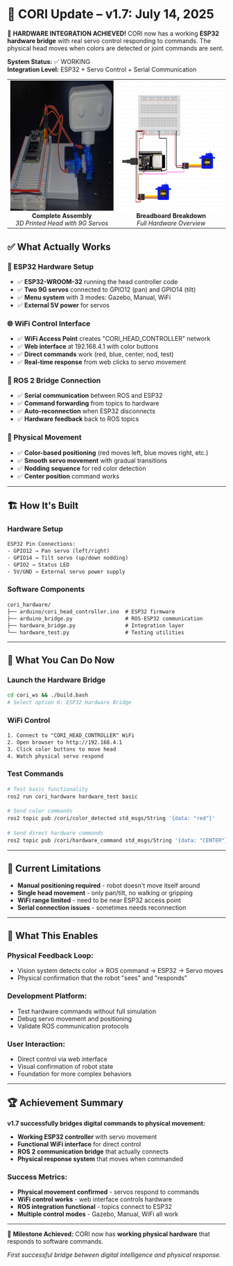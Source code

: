 # 📢 CORI Update – v1.7: July 14, 2025

🔌 **HARDWARE INTEGRATION ACHIEVED!** CORI now has a working **ESP32 hardware bridge** with real servo control responding to commands. The physical head moves when colors are detected or joint commands are sent.

**System Status:** ✅ WORKING  
**Integration Level:** ESP32 + Servo Control + Serial Communication  

<div align="center">
  <table>
    <tr>
      <td width="50%" align="center">
        <img src="../../assets/imgs/CORI_Hardware_1.jpg" height="300px"/>
        <br><b>Complete Assembly</b><br>
        <em>3D Printed Head with 9G Servos</em>
      </td>
      <td width="50%" align="center">
        <img src="../../assets/imgs/CORI_Prototype_Layout.png" height="300px"/>
        <br><b>Breadboard Breakdown</b><br>
        <em>Full Hardware Overview</em>
      </td>
    </tr>
  </table>
</div>

## ✅ What Actually Works

### 🔌 ESP32 Hardware Setup
- ✅ **ESP32-WROOM-32** running the head controller code
- ✅ **Two 9G servos** connected to GPIO12 (pan) and GPIO14 (tilt)
- ✅ **Menu system** with 3 modes: Gazebo, Manual, WiFi
- ✅ **External 5V power** for servos

### 🌐 WiFi Control Interface
- ✅ **WiFi Access Point** creates "CORI_HEAD_CONTROLLER" network
- ✅ **Web interface** at 192.168.4.1 with color buttons
- ✅ **Direct commands** work (red, blue, center, nod, test)
- ✅ **Real-time response** from web clicks to servo movement

### 🤖 ROS 2 Bridge Connection
- ✅ **Serial communication** between ROS and ESP32
- ✅ **Command forwarding** from topics to hardware
- ✅ **Auto-reconnection** when ESP32 disconnects
- ✅ **Hardware feedback** back to ROS topics

### 🎯 Physical Movement
- ✅ **Color-based positioning** (red moves left, blue moves right, etc.)
- ✅ **Smooth servo movement** with gradual transitions
- ✅ **Nodding sequence** for red color detection
- ✅ **Center position** command works

---

## 🏗️ How It's Built

### Hardware Setup
```
ESP32 Pin Connections:
- GPIO12 → Pan servo (left/right)
- GPIO14 → Tilt servo (up/down nodding)
- GPIO2 → Status LED
- 5V/GND → External servo power supply
```

### Software Components
```
cori_hardware/
├── arduino/cori_head_controller.ino  # ESP32 firmware
├── arduino_bridge.py                 # ROS-ESP32 communication
├── hardware_bridge.py                # Integration layer
└── hardware_test.py                  # Testing utilities
```

---

## 🚀 What You Can Do Now

### Launch the Hardware Bridge
```bash
cd cori_ws && ./build.bash
# Select option 6: ESP32 Hardware Bridge
```

### WiFi Control
```
1. Connect to "CORI_HEAD_CONTROLLER" WiFi
2. Open browser to http://192.168.4.1
3. Click color buttons to move head
4. Watch physical servo respond
```

### Test Commands
```bash
# Test basic functionality
ros2 run cori_hardware hardware_test basic

# Send color commands
ros2 topic pub /cori/color_detected std_msgs/String '{data: "red"}'

# Send direct hardware commands
ros2 topic pub /cori/hardware_command std_msgs/String '{data: "CENTER"}'
```

---

## 🎯 Current Limitations

- **Manual positioning required** - robot doesn't move itself around
- **Single head movement** - only pan/tilt, no walking or gripping
- **WiFi range limited** - need to be near ESP32 access point
- **Serial connection issues** - sometimes needs reconnection

---

## 💫 What This Enables

### **Physical Feedback Loop:**
- Vision system detects color → ROS command → ESP32 → Servo moves
- Physical confirmation that the robot "sees" and "responds"

### **Development Platform:**
- Test hardware commands without full simulation
- Debug servo movement and positioning
- Validate ROS communication protocols

### **User Interaction:**
- Direct control via web interface
- Visual confirmation of robot state
- Foundation for more complex behaviors

---

## 🏆 Achievement Summary

**v1.7 successfully bridges digital commands to physical movement:**

- **Working ESP32 controller** with servo movement
- **Functional WiFi interface** for direct control  
- **ROS 2 communication bridge** that actually connects
- **Physical response system** that moves when commanded

### **Success Metrics:**
- **Physical movement confirmed** - servos respond to commands
- **WiFi control works** - web interface controls hardware
- **ROS integration functional** - topics connect to ESP32
- **Multiple control modes** - Gazebo, Manual, WiFi all work

---

🎯 **Milestone Achieved:** CORI now has **working physical hardware** that responds to software commands.

*First successful bridge between digital intelligence and physical response.*
